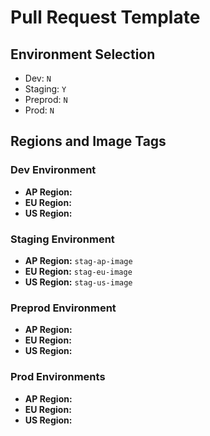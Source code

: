 # Pull Request Template

## Environment Selection
- Dev: `N`
- Staging: `Y`
- Preprod: `N`
- Prod: `N`

## Regions and Image Tags

### Dev Environment
- **AP Region:** 
- **EU Region:** 
- **US Region:** 

### Staging Environment
- **AP Region:** `stag-ap-image`
- **EU Region:** `stag-eu-image`
- **US Region:** `stag-us-image`

### Preprod Environment
- **AP Region:** 
- **EU Region:** 
- **US Region:** 

### Prod Environments
- **AP Region:** 
- **EU Region:** 
- **US Region:** 
